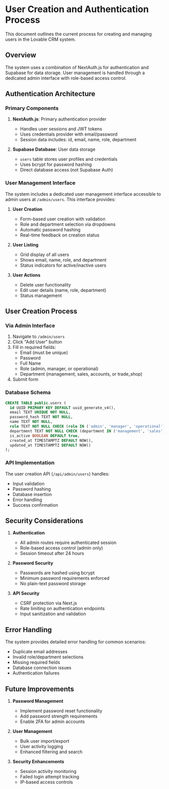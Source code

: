 # User Creation and Authentication Process

This document outlines the current process for creating and managing users in the Lovable CRM system.

## Overview

The system uses a combination of NextAuth.js for authentication and Supabase for data storage. User management is handled through a dedicated admin interface with role-based access control.

## Authentication Architecture

### Primary Components
1. **NextAuth.js**: Primary authentication provider
   - Handles user sessions and JWT tokens
   - Uses credentials provider with email/password
   - Session data includes: id, email, name, role, department

2. **Supabase Database**: User data storage
   - `users` table stores user profiles and credentials
   - Uses bcrypt for password hashing
   - Direct database access (not Supabase Auth)

### User Management Interface

The system includes a dedicated user management interface accessible to admin users at `/admin/users`. This interface provides:

1. **User Creation**
   - Form-based user creation with validation
   - Role and department selection via dropdowns
   - Automatic password hashing
   - Real-time feedback on creation status

2. **User Listing**
   - Grid display of all users
   - Shows email, name, role, and department
   - Status indicators for active/inactive users

3. **User Actions**
   - Delete user functionality
   - Edit user details (name, role, department)
   - Status management

## User Creation Process

### Via Admin Interface
1. Navigate to `/admin/users`
2. Click "Add User" button
3. Fill in required fields:
   - Email (must be unique)
   - Password
   - Full Name
   - Role (admin, manager, or operational)
   - Department (management, sales, accounts, or trade_shop)
4. Submit form

### Database Schema
```sql
CREATE TABLE public.users (
  id UUID PRIMARY KEY DEFAULT uuid_generate_v4(),
  email TEXT UNIQUE NOT NULL,
  password_hash TEXT NOT NULL,
  name TEXT NOT NULL,
  role TEXT NOT NULL CHECK (role IN ('admin', 'manager', 'operational')),
  department TEXT NOT NULL CHECK (department IN ('management', 'sales', 'accounts', 'trade_shop')),
  is_active BOOLEAN DEFAULT true,
  created_at TIMESTAMPTZ DEFAULT NOW(),
  updated_at TIMESTAMPTZ DEFAULT NOW()
);
```

### API Implementation
The user creation API (`/api/admin/users`) handles:
- Input validation
- Password hashing
- Database insertion
- Error handling
- Success confirmation

## Security Considerations

1. **Authentication**
   - All admin routes require authenticated session
   - Role-based access control (admin only)
   - Session timeout after 24 hours

2. **Password Security**
   - Passwords are hashed using bcrypt
   - Minimum password requirements enforced
   - No plain-text password storage

3. **API Security**
   - CSRF protection via Next.js
   - Rate limiting on authentication endpoints
   - Input sanitization and validation

## Error Handling

The system provides detailed error handling for common scenarios:
- Duplicate email addresses
- Invalid role/department selections
- Missing required fields
- Database connection issues
- Authentication failures

## Future Improvements

1. **Password Management**
   - Implement password reset functionality
   - Add password strength requirements
   - Enable 2FA for admin accounts

2. **User Management**
   - Bulk user import/export
   - User activity logging
   - Enhanced filtering and search

3. **Security Enhancements**
   - Session activity monitoring
   - Failed login attempt tracking
   - IP-based access controls
